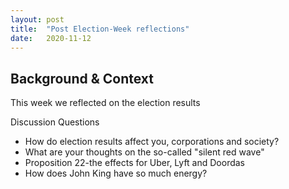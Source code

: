 ```yaml
---
layout: post
title:  "Post Election-Week reflections"
date:   2020-11-12
---
```


## Background & Context

This week we reflected on the election results

Discussion Questions
* How do election results affect you, corporations and society?
* What are your thoughts on the so-called "silent red wave"
* Proposition 22-the effects for Uber, Lyft and Doordas
* How does John King have so much energy?